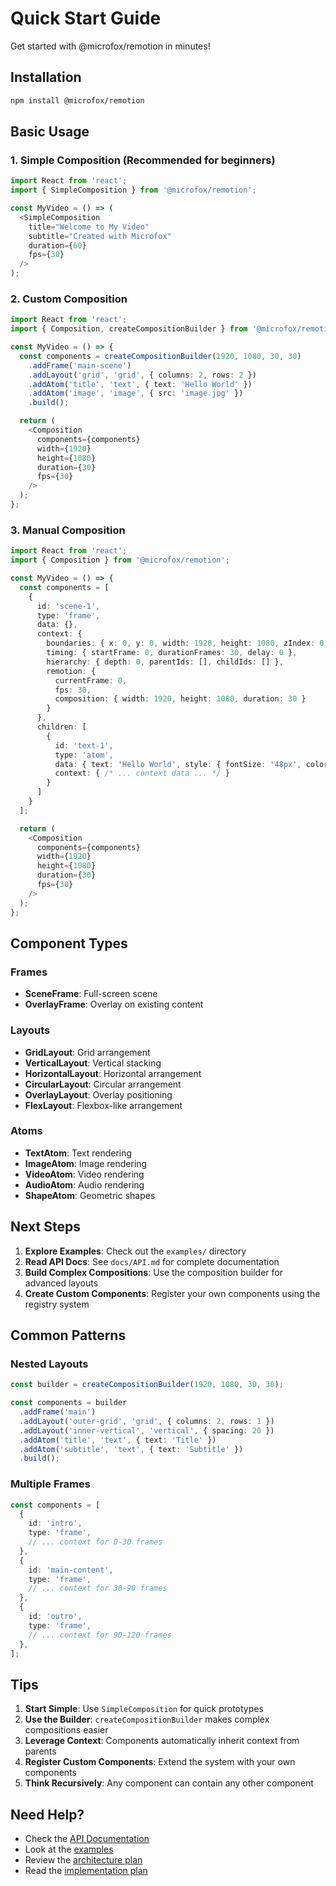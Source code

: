 # Quick Start Guide

Get started with @microfox/remotion in minutes!

## Installation

```bash
npm install @microfox/remotion
```

## Basic Usage

### 1. Simple Composition (Recommended for beginners)

```typescript
import React from 'react';
import { SimpleComposition } from '@microfox/remotion';

const MyVideo = () => (
  <SimpleComposition
    title="Welcome to My Video"
    subtitle="Created with Microfox"
    duration={60}
    fps={30}
  />
);
```

### 2. Custom Composition

```typescript
import React from 'react';
import { Composition, createCompositionBuilder } from '@microfox/remotion';

const MyVideo = () => {
  const components = createCompositionBuilder(1920, 1080, 30, 30)
    .addFrame('main-scene')
    .addLayout('grid', 'grid', { columns: 2, rows: 2 })
    .addAtom('title', 'text', { text: 'Hello World' })
    .addAtom('image', 'image', { src: 'image.jpg' })
    .build();

  return (
    <Composition
      components={components}
      width={1920}
      height={1080}
      duration={30}
      fps={30}
    />
  );
};
```

### 3. Manual Composition

```typescript
import React from 'react';
import { Composition } from '@microfox/remotion';

const MyVideo = () => {
  const components = [
    {
      id: 'scene-1',
      type: 'frame',
      data: {},
      context: {
        boundaries: { x: 0, y: 0, width: 1920, height: 1080, zIndex: 0 },
        timing: { startFrame: 0, durationFrames: 30, delay: 0 },
        hierarchy: { depth: 0, parentIds: [], childIds: [] },
        remotion: {
          currentFrame: 0,
          fps: 30,
          composition: { width: 1920, height: 1080, duration: 30 }
        }
      },
      children: [
        {
          id: 'text-1',
          type: 'atom',
          data: { text: 'Hello World', style: { fontSize: '48px', color: 'white' } },
          context: { /* ... context data ... */ }
        }
      ]
    }
  ];

  return (
    <Composition
      components={components}
      width={1920}
      height={1080}
      duration={30}
      fps={30}
    />
  );
};
```

## Component Types

### Frames

- **SceneFrame**: Full-screen scene
- **OverlayFrame**: Overlay on existing content

### Layouts

- **GridLayout**: Grid arrangement
- **VerticalLayout**: Vertical stacking
- **HorizontalLayout**: Horizontal arrangement
- **CircularLayout**: Circular arrangement
- **OverlayLayout**: Overlay positioning
- **FlexLayout**: Flexbox-like arrangement

### Atoms

- **TextAtom**: Text rendering
- **ImageAtom**: Image rendering
- **VideoAtom**: Video rendering
- **AudioAtom**: Audio rendering
- **ShapeAtom**: Geometric shapes

## Next Steps

1. **Explore Examples**: Check out the `examples/` directory
2. **Read API Docs**: See `docs/API.md` for complete documentation
3. **Build Complex Compositions**: Use the composition builder for advanced layouts
4. **Create Custom Components**: Register your own components using the registry system

## Common Patterns

### Nested Layouts

```typescript
const builder = createCompositionBuilder(1920, 1080, 30, 30);

const components = builder
  .addFrame('main')
  .addLayout('outer-grid', 'grid', { columns: 2, rows: 1 })
  .addLayout('inner-vertical', 'vertical', { spacing: 20 })
  .addAtom('title', 'text', { text: 'Title' })
  .addAtom('subtitle', 'text', { text: 'Subtitle' })
  .build();
```

### Multiple Frames

```typescript
const components = [
  {
    id: 'intro',
    type: 'frame',
    // ... context for 0-30 frames
  },
  {
    id: 'main-content',
    type: 'frame',
    // ... context for 30-90 frames
  },
  {
    id: 'outro',
    type: 'frame',
    // ... context for 90-120 frames
  },
];
```

## Tips

1. **Start Simple**: Use `SimpleComposition` for quick prototypes
2. **Use the Builder**: `createCompositionBuilder` makes complex compositions easier
3. **Leverage Context**: Components automatically inherit context from parents
4. **Register Custom Components**: Extend the system with your own components
5. **Think Recursively**: Any component can contain any other component

## Need Help?

- Check the [API Documentation](API.md)
- Look at the [examples](../examples/)
- Review the [architecture plan](ARCHITECTURE_PLAN.md)
- Read the [implementation plan](IMPLEMENTATION_PLAN.md)
